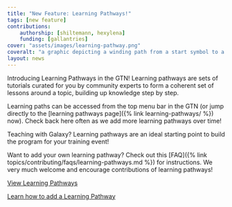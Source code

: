 ```yaml
---
title: "New Feature: Learning Pathways!"
tags: [new feature]
contributions:
    authorship: [shiltemann, hexylena]
    funding: [gallantries]
cover: "assets/images/learning-pathway.png"
coveralt: "a graphic depicting a winding path from a start symbol to a trophy, with tutorials along the way"
layout: news
---
```


Introducing Learning Pathways in the GTN! Learning pathways are sets of tutorials curated for you by community experts to form a coherent set of lessons around a topic, building up knowledge step by step.

Learning paths can be accessed from the top menu bar in the GTN (or jump directly to the [learning pathways page]({% link learning-pathways/ %}) now). Check back here often as we add more learning pathways over time!

Teaching with Galaxy? Learning pathways are an ideal starting point to build the program for your training event!

Want to add your own learning pathway? Check out this [FAQ]({% link topics/contributing/faqs/learning-pathways.md %}) for instructions. We very much welcome and encourage contributions of learning pathways!

<a href="{% link learning-pathways/ %}" class="btn btn-primary">View Learning Pathways</a>

<a href="{% link topics/contributing/faqs/learning-pathways.md %}" class="btn btn-primary">Learn how to add a Learning Pathway</a>

